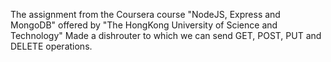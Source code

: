 The assignment from the Coursera course "NodeJS, Express and MongoDB" offered by "The HongKong University of Science and Technology"
Made a dishrouter to which we can send GET, POST, PUT and DELETE operations.
